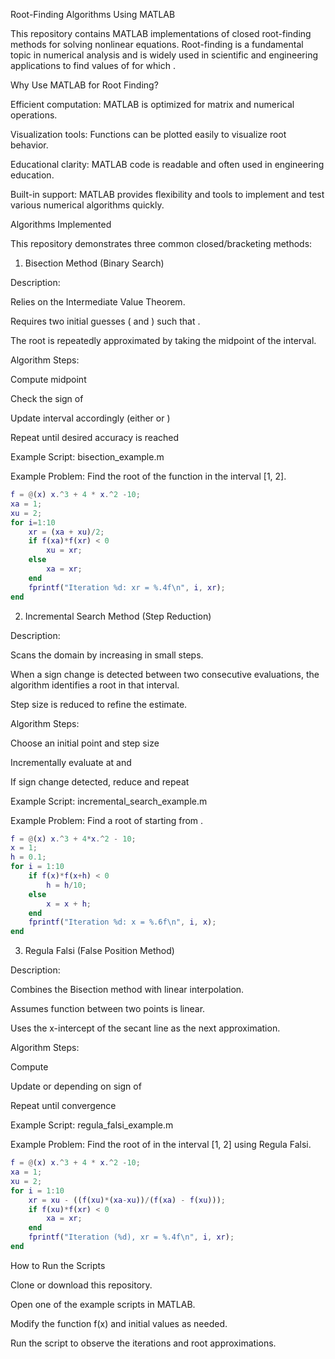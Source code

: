Root-Finding Algorithms Using MATLAB

This repository contains MATLAB implementations of closed root-finding methods for solving nonlinear equations. Root-finding is a fundamental topic in numerical analysis and is widely used in scientific and engineering applications to find values of  for which .

Why Use MATLAB for Root Finding?

Efficient computation: MATLAB is optimized for matrix and numerical operations.

Visualization tools: Functions can be plotted easily to visualize root behavior.

Educational clarity: MATLAB code is readable and often used in engineering education.

Built-in support: MATLAB provides flexibility and tools to implement and test various numerical algorithms quickly.

Algorithms Implemented

This repository demonstrates three common closed/bracketing methods:

1. Bisection Method (Binary Search)

Description:

Relies on the Intermediate Value Theorem.

Requires two initial guesses ( and ) such that .

The root is repeatedly approximated by taking the midpoint of the interval.

Algorithm Steps:

Compute midpoint 

Check the sign of 

Update interval accordingly (either  or )

Repeat until desired accuracy is reached

Example Script: bisection_example.m

Example Problem:
Find the root of the function  in the interval [1, 2].

```matlab
f = @(x) x.^3 + 4 * x.^2 -10;
xa = 1;
xu = 2;
for i=1:10
    xr = (xa + xu)/2;
    if f(xa)*f(xr) < 0
        xu = xr;
    else
        xa = xr;
    end
    fprintf("Iteration %d: xr = %.4f\n", i, xr);
end
```

2. Incremental Search Method (Step Reduction)

Description:

Scans the domain by increasing  in small steps.

When a sign change is detected between two consecutive evaluations, the algorithm identifies a root in that interval.

Step size is reduced to refine the estimate.

Algorithm Steps:

Choose an initial point and step size 

Incrementally evaluate  at  and 

If sign change detected, reduce  and repeat

Example Script: incremental_search_example.m

Example Problem:
Find a root of  starting from .

```matlab
f = @(x) x.^3 + 4*x.^2 - 10;
x = 1;
h = 0.1;
for i = 1:10
    if f(x)*f(x+h) < 0
        h = h/10;
    else
        x = x + h;
    end
    fprintf("Iteration %d: x = %.6f\n", i, x);
end
```

3. Regula Falsi (False Position Method)

Description:

Combines the Bisection method with linear interpolation.

Assumes function between two points is linear.

Uses the x-intercept of the secant line as the next approximation.

Algorithm Steps:

Compute 

Update  or  depending on sign of 

Repeat until convergence

Example Script: regula_falsi_example.m

Example Problem:
Find the root of  in the interval [1, 2] using Regula Falsi.

```matlab
f = @(x) x.^3 + 4 * x.^2 -10;
xa = 1;
xu = 2;
for i = 1:10
    xr = xu - ((f(xu)*(xa-xu))/(f(xa) - f(xu)));
    if f(xu)*f(xr) < 0
        xa = xr;
    end
    fprintf("Iteration (%d), xr = %.4f\n", i, xr);
end
```

How to Run the Scripts

Clone or download this repository.

Open one of the example scripts in MATLAB.

Modify the function f(x) and initial values as needed.

Run the script to observe the iterations and root approximations.
